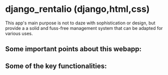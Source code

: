# django_rentalio (django,html,css)
This app's main purpose is not to daze with sophistication or design, but provide a a solid and fuss-free management system that can be adapted for various uses. 




## Some important points about this webapp:





## Some of the key functionalities:
